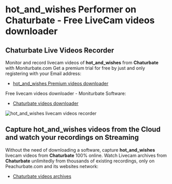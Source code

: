 # hot_and_wishes Performer on Chaturbate - Free LiveCam videos downloader

## Chaturbate Live Videos Recorder

Monitor and record livecam videos of **hot_and_wishes** from **Chaturbate** with Moniturbate.com
Get a premium trial for free by just and only registering with your Email address:
* [hot_and_wishes Premium videos downloader](https://moniturbate.com/request-demo-licence-key.html)

Free livecam videos downloader - Moniturbate Software:
* [Chaturbate videos downloader](https://moniturbate.com/moniturbate-download-software.html)

![hot_and_wishes livecam videos recorder](https://peachurnet.com/templates/moniturbate-software.png)


## Capture hot_and_wishes videos from the Cloud and watch your recordings on Streaming

Without the need of downloading a software, capture **hot_and_wishes** livecam videos from **Chaturbate** 100% online.
Watch Livecam archives from **Chaturbate** unlimitedly from thousands of existing recordings, only on Peachurbate.com and its websites network:
* [Chaturbate videos archives](https://peachurnet.com/)